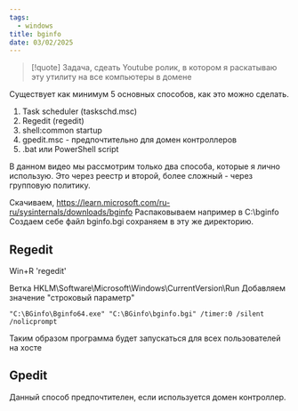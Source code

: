 ```yaml
---
tags:
  - windows
title: bginfo
date: 03/02/2025
---
```

> [!quote] Задача, сдеать Youtube ролик, в котором я раскатываю эту утилиту на все компьютеры в домене

Существует как минимум 5 основных способов, как это можно сделать.
1. Task scheduler (taskschd.msc)
2. Regedit (regedit)
3. shell:common startup 
4. gpedit.msc - предпочтительно для домен контроллеров
5. .bat или PowerShell script

В данном видео мы рассмотрим только два способа, которые я лично использую. Это через реестр и второй, более сложный - через групповую политику.

Скачиваем, https://learn.microsoft.com/ru-ru/sysinternals/downloads/bginfo 
Распаковываем например в C:\bginfo\
Создаем себе файл bginfo.bgi сохраняем в эту же директорию.

## Regedit
Win+R 'regedit'

Ветка HKLM\Software\Microsoft\Windows\CurrentVersion\Run
Добавляем значение "строковый параметр"
```
"C:\BGinfo\Bginfo64.exe" "C:\BGinfo\bginfo.bgi" /timer:0 /silent /nolicprompt
```
Таким образом программа будет запускаться для всех пользователей на хосте

## Gpedit
Данный способ предпочтителен, если используется домен контроллер.

